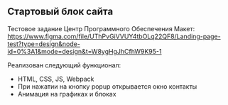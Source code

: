 <h2>Стартовый блок сайта</h2>

Тестовое задание Центр Программного Обеспечения
Макет: https://www.figma.com/file/UThPvGiVVUY4tbOLq22QF8/Landing-page-test?type=design&node-id=0%3A1&mode=design&t=W8ygHgJhCfhW9K95-1

Реализован следующий функционал:
<ul>
<li>HTML, CSS, JS, Webpack</li>
<li>При нажатии на кнопку popup открывается окно контакты</li>
<li>Анимация на графиках и блоках</li>
</ul>
